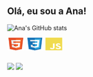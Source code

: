 ## Olá, eu sou a Ana!

![Ana's GitHub stats](https://github-readme-stats.vercel.app/api?username=anatroiano&show_icons=true&theme=tokyonight&include_all_commits=true&count_private=true)

<div>
  <img align="center" alt="Ana-HTML" height="30" width="40" src="https://raw.githubusercontent.com/devicons/devicon/master/icons/html5/html5-original.svg">
  <img align="center" alt="Ana-CSS" height="30" width="40" src="https://raw.githubusercontent.com/devicons/devicon/master/icons/css3/css3-original.svg">
  <img align="center" alt="Ana-Js" height="30" width="40" src="https://raw.githubusercontent.com/devicons/devicon/master/icons/javascript/javascript-plain.svg">
</div>

##

<a href="www.linkedin.com/in/ana-carolina-troiano"><img src="https://img.shields.io/badge/LinkedIn-0077B5?style=for-the-badge&logo=linkedin&logoColor=white"></a>
<a href="mailto:anacarolinatroiano@gmail.com"><img src="https://img.shields.io/badge/Gmail-D14836?style=for-the-badge&logo=gmail&logoColor=white"></a>
